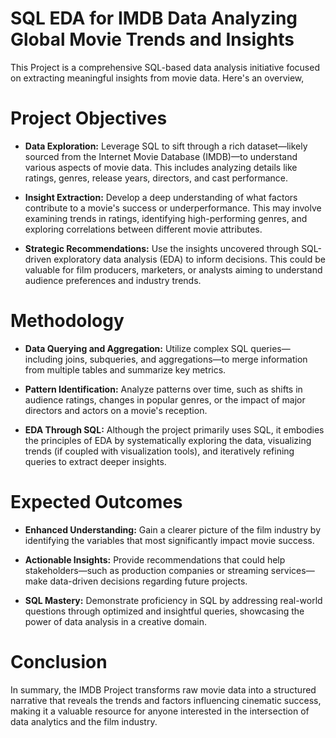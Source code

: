 # SQL EDA for IMDB Data Analyzing Global Movie Trends and Insights

This Project is a comprehensive SQL-based data analysis initiative focused on extracting meaningful insights from movie data. Here's an overview,

# Project Objectives

- **Data Exploration:**
Leverage SQL to sift through a rich dataset—likely sourced from the Internet Movie Database (IMDB)—to understand various aspects of movie data. This includes analyzing details like ratings, genres, release years, directors, and cast performance.

- **Insight Extraction:**
Develop a deep understanding of what factors contribute to a movie's success or underperformance. This may involve examining trends in ratings, identifying high-performing genres, and exploring correlations between different movie attributes.

- **Strategic Recommendations:**
Use the insights uncovered through SQL-driven exploratory data analysis (EDA) to inform decisions. This could be valuable for film producers, marketers, or analysts aiming to understand audience preferences and industry trends.

# Methodology

- **Data Querying and Aggregation:**
Utilize complex SQL queries—including joins, subqueries, and aggregations—to merge information from multiple tables and summarize key metrics.

- **Pattern Identification:**
Analyze patterns over time, such as shifts in audience ratings, changes in popular genres, or the impact of major directors and actors on a movie's reception.

- **EDA Through SQL:**
Although the project primarily uses SQL, it embodies the principles of EDA by systematically exploring the data, visualizing trends (if coupled with visualization tools), and iteratively refining queries to extract deeper insights.

# Expected Outcomes
 
- **Enhanced Understanding:**
Gain a clearer picture of the film industry by identifying the variables that most significantly impact movie success.

- **Actionable Insights:**
Provide recommendations that could help stakeholders—such as production companies or streaming services—make data-driven decisions regarding future projects.

- **SQL Mastery:**
Demonstrate proficiency in SQL by addressing real-world questions through optimized and insightful queries, showcasing the power of data analysis in a creative domain.


# Conclusion
 In summary, the IMDB Project transforms raw movie data into a structured narrative that reveals the trends and factors influencing cinematic success, making it a valuable resource for anyone interested in the intersection of data analytics and the film industry.
